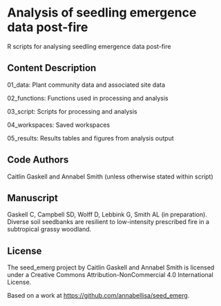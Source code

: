 # Analysis of seedling emergence data post-fire

R scripts for analysing seedling emergence data post-fire

## Content Description

01_data: Plant community data and associated site data

02_functions: Functions used in processing and analysis

03_script: Scripts for processing and analysis

04_workspaces: Saved workspaces

05_results: Results tables and figures from analysis output

## Code Authors

Caitlin Gaskell and Annabel Smith (unless otherwise stated within script)

## Manuscript

Gaskell C, Campbell SD, Wolff D, Lebbink G, Smith AL (in preparation). Diverse soil seedbanks are resilient to low-intensity prescribed fire in a subtropical grassy woodland.

## License

The seed_emerg project by Caitlin Gaskell and Annabel Smith is licensed under a Creative Commons Attribution-NonCommercial 4.0 International License.

Based on a work at https://github.com/annabellisa/seed_emerg.